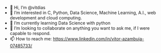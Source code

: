 - 👋 Hi, I’m @vitdias
- 👀 I’m interested in C, Python, Data Science, Machine Learning, A.I., web development and cloud computing.
- 🌱 I’m currently learning Data Science with python
- 💞️ I’m looking to collaborate on anything you want to ask me, if I were capable to respond.
- 📫 How to reach me: https://www.linkedin.com/in/vitor-azambuja-07485733/

<!---
vitdias/vitdias is a ✨ special ✨ repository because its `README.md` (this file) appears on your GitHub profile.
You can click the Preview link to take a look at your changes.
--->
